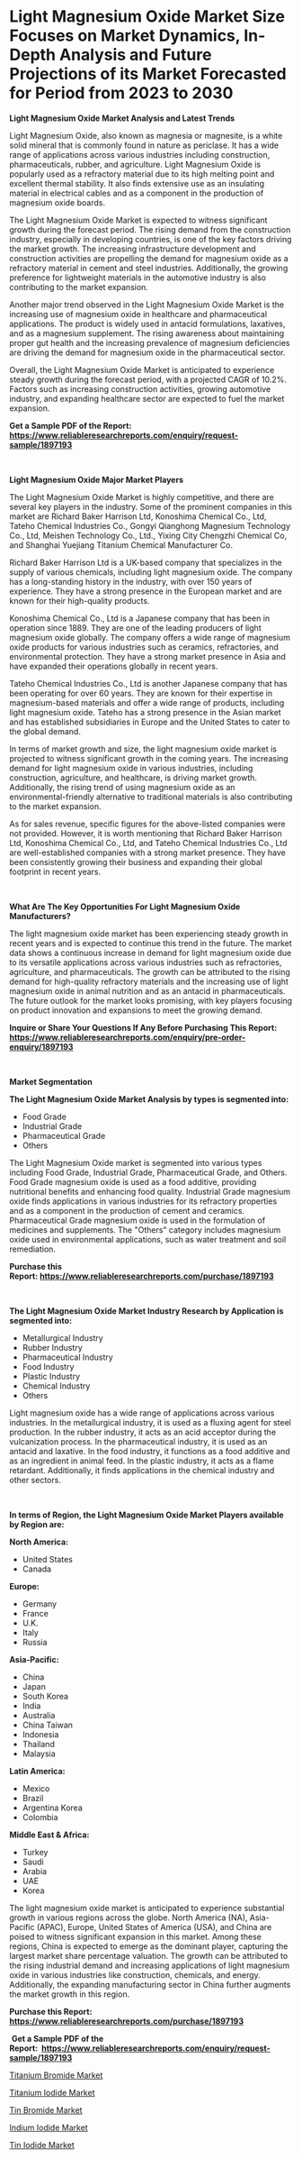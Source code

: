 <p><h1>Light Magnesium Oxide Market Size Focuses on Market Dynamics, In-Depth Analysis and Future Projections of its Market Forecasted for Period from 2023 to 2030</h1></p><p><strong>Light Magnesium Oxide Market Analysis and Latest Trends</strong></p>
<p><p>Light Magnesium Oxide, also known as magnesia or magnesite, is a white solid mineral that is commonly found in nature as periclase. It has a wide range of applications across various industries including construction, pharmaceuticals, rubber, and agriculture. Light Magnesium Oxide is popularly used as a refractory material due to its high melting point and excellent thermal stability. It also finds extensive use as an insulating material in electrical cables and as a component in the production of magnesium oxide boards.</p><p>The Light Magnesium Oxide Market is expected to witness significant growth during the forecast period. The rising demand from the construction industry, especially in developing countries, is one of the key factors driving the market growth. The increasing infrastructure development and construction activities are propelling the demand for magnesium oxide as a refractory material in cement and steel industries. Additionally, the growing preference for lightweight materials in the automotive industry is also contributing to the market expansion.</p><p>Another major trend observed in the Light Magnesium Oxide Market is the increasing use of magnesium oxide in healthcare and pharmaceutical applications. The product is widely used in antacid formulations, laxatives, and as a magnesium supplement. The rising awareness about maintaining proper gut health and the increasing prevalence of magnesium deficiencies are driving the demand for magnesium oxide in the pharmaceutical sector.</p><p>Overall, the Light Magnesium Oxide Market is anticipated to experience steady growth during the forecast period, with a projected CAGR of 10.2%. Factors such as increasing construction activities, growing automotive industry, and expanding healthcare sector are expected to fuel the market expansion.</p></p>
<p><strong>Get a Sample PDF of the Report:&nbsp; <a href="https://www.reliableresearchreports.com/enquiry/request-sample/1897193">https://www.reliableresearchreports.com/enquiry/request-sample/1897193</a></strong></p>
<p>&nbsp;</p>
<p><strong>Light Magnesium Oxide Major Market Players</strong></p>
<p><p>The Light Magnesium Oxide Market is highly competitive, and there are several key players in the industry. Some of the prominent companies in this market are Richard Baker Harrison Ltd, Konoshima Chemical Co., Ltd, Tateho Chemical Industries Co., Gongyi Qianghong Magnesium Technology Co., Ltd, Meishen Technology Co., Ltd., Yixing City Chengzhi Chemical Co, and Shanghai Yuejiang Titanium Chemical Manufacturer Co.</p><p>Richard Baker Harrison Ltd is a UK-based company that specializes in the supply of various chemicals, including light magnesium oxide. The company has a long-standing history in the industry, with over 150 years of experience. They have a strong presence in the European market and are known for their high-quality products.</p><p>Konoshima Chemical Co., Ltd is a Japanese company that has been in operation since 1889. They are one of the leading producers of light magnesium oxide globally. The company offers a wide range of magnesium oxide products for various industries such as ceramics, refractories, and environmental protection. They have a strong market presence in Asia and have expanded their operations globally in recent years.</p><p>Tateho Chemical Industries Co., Ltd is another Japanese company that has been operating for over 60 years. They are known for their expertise in magnesium-based materials and offer a wide range of products, including light magnesium oxide. Tateho has a strong presence in the Asian market and has established subsidiaries in Europe and the United States to cater to the global demand.</p><p>In terms of market growth and size, the light magnesium oxide market is projected to witness significant growth in the coming years. The increasing demand for light magnesium oxide in various industries, including construction, agriculture, and healthcare, is driving market growth. Additionally, the rising trend of using magnesium oxide as an environmental-friendly alternative to traditional materials is also contributing to the market expansion.</p><p>As for sales revenue, specific figures for the above-listed companies were not provided. However, it is worth mentioning that Richard Baker Harrison Ltd, Konoshima Chemical Co., Ltd, and Tateho Chemical Industries Co., Ltd are well-established companies with a strong market presence. They have been consistently growing their business and expanding their global footprint in recent years.</p></p>
<p>&nbsp;</p>
<p><strong>What Are The Key Opportunities For Light Magnesium Oxide Manufacturers?</strong></p>
<p><p>The light magnesium oxide market has been experiencing steady growth in recent years and is expected to continue this trend in the future. The market data shows a continuous increase in demand for light magnesium oxide due to its versatile applications across various industries such as refractories, agriculture, and pharmaceuticals. The growth can be attributed to the rising demand for high-quality refractory materials and the increasing use of light magnesium oxide in animal nutrition and as an antacid in pharmaceuticals. The future outlook for the market looks promising, with key players focusing on product innovation and expansions to meet the growing demand.</p></p>
<p><strong>Inquire or Share Your Questions If Any Before Purchasing This Report: <a href="https://www.reliableresearchreports.com/enquiry/pre-order-enquiry/1897193">https://www.reliableresearchreports.com/enquiry/pre-order-enquiry/1897193</a></strong></p>
<p>&nbsp;</p>
<p><strong>Market Segmentation</strong></p>
<p><strong>The Light Magnesium Oxide Market Analysis by types is segmented into:</strong></p>
<p><ul><li>Food Grade</li><li>Industrial Grade</li><li>Pharmaceutical Grade</li><li>Others</li></ul></p>
<p><p>The Light Magnesium Oxide market is segmented into various types including Food Grade, Industrial Grade, Pharmaceutical Grade, and Others. Food Grade magnesium oxide is used as a food additive, providing nutritional benefits and enhancing food quality. Industrial Grade magnesium oxide finds applications in various industries for its refractory properties and as a component in the production of cement and ceramics. Pharmaceutical Grade magnesium oxide is used in the formulation of medicines and supplements. The "Others" category includes magnesium oxide used in environmental applications, such as water treatment and soil remediation.</p></p>
<p><strong>Purchase this Report:&nbsp;<a href="https://www.reliableresearchreports.com/purchase/1897193">https://www.reliableresearchreports.com/purchase/1897193</a></strong></p>
<p>&nbsp;</p>
<p><strong>The Light Magnesium Oxide Market Industry Research by Application is segmented into:</strong></p>
<p><ul><li>Metallurgical Industry</li><li>Rubber Industry</li><li>Pharmaceutical Industry</li><li>Food Industry</li><li>Plastic Industry</li><li>Chemical Industry</li><li>Others</li></ul></p>
<p><p>Light magnesium oxide has a wide range of applications across various industries. In the metallurgical industry, it is used as a fluxing agent for steel production. In the rubber industry, it acts as an acid acceptor during the vulcanization process. In the pharmaceutical industry, it is used as an antacid and laxative. In the food industry, it functions as a food additive and as an ingredient in animal feed. In the plastic industry, it acts as a flame retardant. Additionally, it finds applications in the chemical industry and other sectors.</p></p>
<p>&nbsp;</p>
<p><strong>In terms of Region, the Light Magnesium Oxide Market Players available by Region are:</strong></p>
<p>
    <p> <strong> North America: </strong>
        <ul>
            <li>United States</li>
            <li>Canada</li>
        </ul>
        </p> 
    <p> <strong> Europe: </strong>
        <ul>
            <li>Germany</li>
            <li>France</li>
            <li>U.K.</li>
            <li>Italy</li>
            <li>Russia</li>
        </ul>
        </p> 
    <p> <strong> Asia-Pacific: </strong>
        <ul>
            <li>China</li>
            <li>Japan</li>
            <li>South Korea</li>
            <li>India</li>
            <li>Australia</li>
            <li>China Taiwan</li>
            <li>Indonesia</li>
            <li>Thailand</li>
            <li>Malaysia</li>
        </ul>
        </p> 
    <p> <strong> Latin America: </strong>
        <ul>
            <li>Mexico</li>
            <li>Brazil</li>
            <li>Argentina Korea</li>
            <li>Colombia</li>
        </ul>
        </p> 
    <p> <strong> Middle East & Africa: </strong>
        <ul>
            <li>Turkey</li>
            <li>Saudi</li>
            <li>Arabia</li>
            <li>UAE</li>
            <li>Korea</li>
        </ul>
    </p>
    </p>
<p><p>The light magnesium oxide market is anticipated to experience substantial growth in various regions across the globe. North America (NA), Asia-Pacific (APAC), Europe, United States of America (USA), and China are poised to witness significant expansion in this market. Among these regions, China is expected to emerge as the dominant player, capturing the largest market share percentage valuation. The growth can be attributed to the rising industrial demand and increasing applications of light magnesium oxide in various industries like construction, chemicals, and energy. Additionally, the expanding manufacturing sector in China further augments the market growth in this region.</p></p>
<p><strong>Purchase this Report: <a href="https://www.reliableresearchreports.com/purchase/1897193">https://www.reliableresearchreports.com/purchase/1897193</a></strong></p>
<p>&nbsp;<strong>Get a Sample PDF of the Report:&nbsp;&nbsp;<a href="https://www.reliableresearchreports.com/enquiry/request-sample/1897193">https://www.reliableresearchreports.com/enquiry/request-sample/1897193</a></strong></p>
<p><strong></strong></p>
<p><p><a href="https://github.com/Chiragrp26/Market-Research-Report-List-2/blob/main/titanium-bromide-market.md">Titanium Bromide Market</a></p><p><a href="https://github.com/AKSHATREPORTPRIME/Market-Research-Report-List-2/blob/main/titanium-iodide-market.md">Titanium Iodide Market</a></p><p><a href="https://github.com/Chiragrp25/Market-Research-Report-List-2/blob/main/tin-bromide-market.md">Tin Bromide Market</a></p><p><a href="https://github.com/YashRP12/Market-Research-Report-List-2/blob/main/indium-iodide-market.md">Indium Iodide Market</a></p><p><a href="https://github.com/santosh758595/Market-Research-Report-List-2/blob/main/tin-iodide-market.md">Tin Iodide Market</a></p></p>